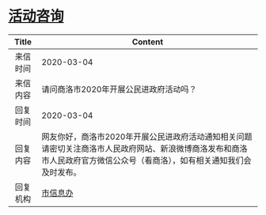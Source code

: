 # <a href="http://www.shangluo.gov.cn/zmhd/ldxxxx.jsp?urltype=leadermail.LeaderMailContentUrl&wbtreeid=1112&leadermailid=5714">活动咨询</a>
| Title |                                        Content                                         |
|:-----:|----------------------------------------------------------------------------------------|
| 来信时间  | 2020-03-04                                                                             |
| 来信内容  | 请问商洛市2020年开展公民进政府活动吗？                                                                  |
| 回复时间  | 2020-03-04                                                                             |
| 回复内容  | 网友你好，商洛市2020年开展公民进政府活动通知相关问题请密切关注商洛市人民政府网站、新浪微博商洛发布和商洛市人民政府官方微信公众号（看商洛），如有相关通知我们会及时发布。 |
| 回复机构  | <a href="../../category/agencies/市信息办.md">市信息办</a>                                     |